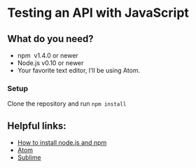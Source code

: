 # Testing an API with JavaScript

## What do you need?

* npm  v1.4.0 or newer
* Node.js v0.10 or newer
* Your favorite text editor, I’ll be using Atom.

### Setup
Clone the repository and run `npm install`

## Helpful links:
* [How to install node.js and npm](https://docs.npmjs.com/getting-started/installing-node)
* [Atom](https://atom.io/)
* [Sublime](https://www.sublimetext.com/)
